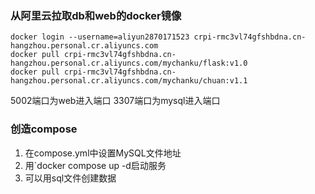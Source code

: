 ### 从阿里云拉取db和web的docker镜像
```
docker login --username=aliyun2870171523 crpi-rmc3vl74gfshbdna.cn-hangzhou.personal.cr.aliyuncs.com
docker pull crpi-rmc3vl74gfshbdna.cn-hangzhou.personal.cr.aliyuncs.com/mychanku/flask:v1.0
docker pull crpi-rmc3vl74gfshbdna.cn-hangzhou.personal.cr.aliyuncs.com/mychanku/chuan:v1.1
```
5002端口为web进入端口
3307端口为mysql进入端口
### 创造compose
1. 在compose.yml中设置MySQL文件地址
2. 用`docker compose up -d启动服务
3. 可以用sql文件创建数据
